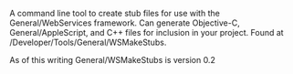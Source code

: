 A command line tool to create stub files for use with the General/WebServices framework. Can generate Objective-C, General/AppleScript, and C++ files for inclusion in your project. Found at /Developer/Tools/General/WSMakeStubs.

As of this writing General/WSMakeStubs is version 0.2
